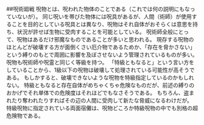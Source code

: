 ##呪術廻戦
呪物とは、呪われた物体のことである（これでは何の説明にもなっていないが）。
同じ呪いを帯びた物体には呪具があるが、人間（術師）が使用することを目的としている呪具とは異なり、呪物はそれ自体がおそらくは意思を持ち、状況が許せば生物に受肉することを可能としている。
呪術師全般にとって、呪物はあるだけ邪魔なものであることが多いと思われる。
現存する呪物のほとんどが破壊する方が面倒くさい厄介物であるためか、「存在を脅かさない」という縛りのもとで周囲に影響を及ぼさせないよう管理されているものが多い。
呪物も呪術師や呪霊と同じく等級を持つ。
「特級ともなると」という言い方をしていることから、1級以下の呪物は破壊して処理されている可能性が高そうである。
もしかすると、破壊できないような呪物を特級指定しているのかもしれない。
特級ともなると存在自体がめちゃくちゃ危険なものだが、前述の縛りのおかげでそれ単体での危険度はそれほどでもなさそうである。
もちろん、盗まれたり奪われたりすればその辺の人間に受肉して新たな脅威になるわけだが。
特級呪物に指定されている両面宿儺は、呪物どころか特級呪物の中でも別格の超危険物である。